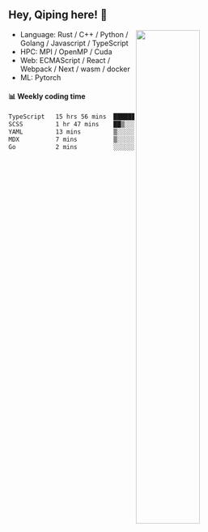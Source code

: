 

## Hey, Qiping here! :wave:

[<img align="right" width="50%" src="https://github-readme-stats.vercel.app/api?username=ppppqp&theme=dark&show_icons=true">](https://metrics.lecoq.io/ppppqp?template=classic)



-   Language: Rust / C++ / Python / Golang / Javascript / TypeScript
-   HPC: MPI / OpenMP / Cuda
-   Web: ECMAScript / React / Webpack / Next / wasm / docker
-   ML: Pytorch



#### :bar_chart: Weekly coding time

<!--START_SECTION:waka-->

```txt
TypeScript   15 hrs 56 mins  ██████████████████████░░░   87.80 %
SCSS         1 hr 47 mins    ██▒░░░░░░░░░░░░░░░░░░░░░░   09.87 %
YAML         13 mins         ▒░░░░░░░░░░░░░░░░░░░░░░░░   01.26 %
MDX          7 mins          ▒░░░░░░░░░░░░░░░░░░░░░░░░   00.68 %
Go           2 mins          ░░░░░░░░░░░░░░░░░░░░░░░░░   00.22 %
```

<!--END_SECTION:waka-->
